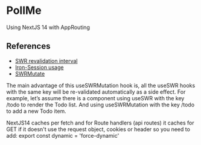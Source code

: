 # PollMe
Using NextJS 14 with AppRouting

## References
- [SWR revalidation interval](https://swr.vercel.app/docs/revalidation)
- [Iron-Session usage](https://github.com/vvo/iron-session?tab=readme-ov-file#usage)
- [SWRMutate](https://medium.com/@jayashakthiperera/power-of-swr-with-react-useswrmutation-61a0aa82d958)

The main advantage of this useSWRMutation hook is, all the useSWR hooks with the same key will be re-validated automatically as a side effect. For example, let’s assume there is a component using useSWR with the key /todo to render the Todo list. And using useSWRMutation with the key /todo to add a new Todo item.

NextJS14 caches per fetch and for Route handlers (api routes) it caches for GET if it doesn't use the request object, cookies or header
so you need to add: export const dynamic = 'force-dynamic'